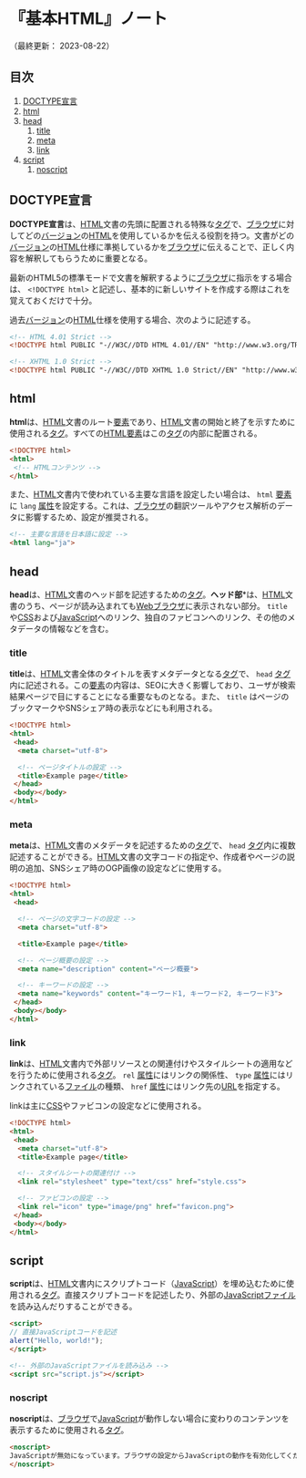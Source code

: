 # 『基本HTML』ノート

（最終更新： 2023-08-22）


## 目次

1. [DOCTYPE宣言](#doctype宣言)
1. [html](#html)
1. [head](#head)
	1. [title](#title)
	1. [meta](#meta)
    1. [link](#link)
1. [script](#script)
    1. [noscript](#noscript)


## DOCTYPE宣言

**DOCTYPE宣言**は、[HTML](./html.md#html)文書の先頭に配置される特殊な[タグ](./html.md#タグ)で、[ブラウザ](../../../../network/_/chapters/web.md#webブラウザ)に対してどの[バージョン](../../../../computer/software/_/chapters/package.md#バージョン)の[HTML](./html.md#html)を使用しているかを伝える役割を持つ。文書がどの[バージョン](../../../../computer/software/_/chapters/package.md#バージョン)の[HTML](./html.md#html)仕様に準拠しているかを[ブラウザ](../../../../network/_/chapters/web.md#webブラウザ)に伝えることで、正しく内容を解釈してもらうために重要となる。

最新のHTML5の標準モードで文書を解釈するように[ブラウザ](../../../../network/_/chapters/web.md#webブラウザ)に指示をする場合は、 `<!DOCTYPE html>` と記述し、基本的に新しいサイトを作成する際はこれを覚えておくだけで十分。

過去[バージョン](../../../../computer/software/_/chapters/package.md#バージョン)の[HTML](./html.md#html)仕様を使用する場合、次のように記述する。

```html
<!-- HTML 4.01 Strict -->
<!DOCTYPE html PUBLIC "-//W3C//DTD HTML 4.01//EN" "http://www.w3.org/TR/html4/strict.dtd">

<!-- XHTML 1.0 Strict -->
<!DOCTYPE html PUBLIC "-//W3C//DTD XHTML 1.0 Strict//EN" "http://www.w3.org/TR/xhtml1/DTD/xhtml1-strict.dtd">
```


## html

**html**は、[HTML](./html.md#html)文書のルート[要素](./html.md#要素)であり、[HTML](./html.md#html)文書の開始と終了を示すために使用される[タグ](./html.md#タグ)。すべての[HTML](./html.md#html)[要素](./html.md#要素)はこの[タグ](./html.md#タグ)の内部に配置される。

```html
<!DOCTYPE html>
<html>
 <!-- HTMLコンテンツ -->
</html>
```

また、[HTML](./html.md#html)文書内で使われている主要な言語を設定したい場合は、 `html` [要素](./html.md#要素)に `lang` [属性](./html.md#属性)を設定する。これは、[ブラウザ](../../../../network/_/chapters/web.md#webブラウザ)の翻訳ツールやアクセス解析のデータに影響するため、設定が推奨される。

```html
<!-- 主要な言語を日本語に設定 -->
<html lang="ja">
```


## head

**head**は、[HTML](./html.md#html)文書のヘッド部を記述するための[タグ](./html.md#タグ)。**ヘッド部***は、[HTML](#html)文書のうち、ページが読み込まれても[Webブラウザ](../../../../network/_/chapters/web.md#webブラウザ)に表示されない部分。 `title` や[CSS](../../../css/_/chapters/css.md#css)および[JavaScript](../../../javscript/_/chapters/javascript.md#javascript)へのリンク、独自のファビコンへのリンク、その他のメタデータの情報などを含む。

### title

**title**は、[HTML](./html.md#html)文書全体のタイトルを表すメタデータとなる[タグ](./html.md#タグ)で、 `head` [タグ](#タグ)内に記述される。この[要素](#要素)の内容は、SEOに大きく影響しており、ユーザが検索結果ページで目にすることになる重要なものとなる。また、 `title` はページのブックマークやSNSシェア時の表示などにも利用される。

```html
<!DOCTYPE html>
<html>
 <head>
  <meta charset="utf-8">

  <!-- ページタイトルの設定 -->
  <title>Example page</title>
 </head>
 <body></body>
</html>
```

### meta

**meta**は、[HTML](./html.md#html)文書のメタデータを記述するための[タグ](./html.md#タグ)で、 `head` [タグ](./html.md#タグ)内に複数記述することができる。[HTML](./html.md#html)文書の文字コードの指定や、作成者やページの説明の追加、SNSシェア時のOGP画像の設定などに使用する。

```html
<!DOCTYPE html>
<html>
 <head>

  <!-- ページの文字コードの設定 -->
  <meta charset="utf-8">

  <title>Example page</title>

  <!-- ページ概要の設定 -->
  <meta name="description" content="ページ概要">

  <!-- キーワードの設定 -->
  <meta name="keywords" content="キーワード1, キーワード2, キーワード3">
 </head>
 <body></body>
</html>
```

### link

**link**は、[HTML](./html.md#html)文書内で外部リソースとの関連付けやスタイルシートの適用などを行うために使用される[タグ](./html.md#タグ)。 `rel` [属性](./html.md#属性)にはリンクの関係性、 `type` [属性](./html.md#属性)にはリンクされている[ファイル](../../../../computer/software/_/chapters/file_system.md#ファイル)の種類、 `href` [属性](./html.md#属性)にはリンク先の[URL](../../../../network/_/chapters/web.md#url)を指定する。

linkは主に[CSS](../../../css/_/chapters/css.md#css)やファビコンの設定などに使用される。

```html
<!DOCTYPE html>
<html>
 <head>
  <meta charset="utf-8">
  <title>Example page</title>

  <!-- スタイルシートの関連付け -->
  <link rel="stylesheet" type="text/css" href="style.css">

  <!-- ファビコンの設定 -->
  <link rel="icon" type="image/png" href="favicon.png">
 </head>
 <body></body>
</html>
```


## script

**script**は、[HTML](./html.md#html)文書内にスクリプトコード（[JavaScript](../../../javascript/_/chapters/javascript.md#javascript)）を埋め込むために使用される[タグ](./html.md#タグ)。直接スクリプトコードを記述したり、外部の[JavaScript](../../../javascript/_/chapters/javascript.md#javascript)[ファイル](../../../../computer/software/_/chapters/file_system.md#ファイル)を読み込んだりすることができる。

```html
<script>
// 直接JavaScriptコードを記述
alert("Hello, world!");
</script>

<!-- 外部のJavaScriptファイルを読み込み -->
<script src="script.js"></script>
```

### noscript

**noscript**は、[ブラウザ](../../../../network/_/chapters/web.md#webブラウザ)で[JavaScript](../../../javascript/_/chapters/javascript.md#javascript)が動作しない場合に変わりのコンテンツを表示するために使用される[タグ](./html.md#タグ)。

```html
<noscript>
JavaScriptが無効になっています。ブラウザの設定からJavaScriptの動作を有効化してください。
</noscript>
```
